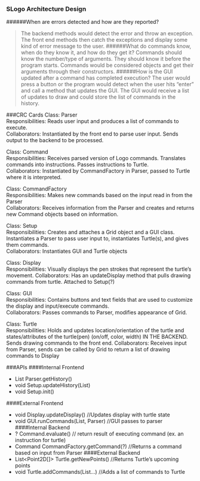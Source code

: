 ### SLogo Architecture Design
######When are errors detected and how are they reported?
> The backend methods would detect the error and throw an exception. The front end methods then catch the exceptions and display some kind of error message to the user.
######What do commands know, when do they know it, and how do they get it?
> Commands should know the number/type of arguments. They should know it before the program starts. Commands would be considered objects and get their arguments through their constructors.
######How is the GUI updated after a command has completed execution?
> The user would press a button or the program would detect when the user hits “enter” and call a method that updates the GUI. The GUI would receive a list of updates to draw and could store the list of commands in the history.

###CRC Cards
Class: Parser  
Responsibilities: Reads user input and produces a list of commands to execute.  
Collaborators: Instantiated by the front end to parse user input. Sends output to the backend to be processed.  

Class: Command  
Responsibilities: Receives parsed version of Logo commands. Translates commands into instructions. Passes instructions to Turtle.   
Collaborators: Instantiated by CommandFactory in Parser, passed to Turtle where it is interpreted.  

Class: CommandFactory  
Responsibilities: Makes new commands based on the input read in from the Parser  
Collaborators: Receives information from the Parser and creates and returns new Command objects based on information.  

Class: Setup  
Responsibilities: Creates and attaches a Grid object and a GUI class. Instantiates a Parser to pass user input to, instantiates Turtle(s), and gives them commands.  
Collaborators: Instantiates GUI and Turtle objects  

Class: Display  
Responsibilities: Visually displays the pen strokes that represent the turtle’s movement.
Collaborators: Has an updateDisplay method that pulls drawing commands from turtle. Attached to Setup(?)  

Class: GUI  
Responsibilities: Contains buttons and text fields that are used to customize the display and input/execute commands.  
Collaborators: Passes commands to Parser, modifies appearance of Grid.  

Class: Turtle  
Responsibilities: Holds and updates location/orientation of the turtle and states/attributes of the turtle(pen) (on/off, color, width) IN THE BACKEND. Sends drawing commands to the front end.
Collaborators: Receives input from Parser, sends can be called by Grid to return a list of drawing commands to Display  


###APIs
####Internal Frontend
* List<Command> Parser.getHistory()
* void Setup.updateHistory(List<Command>)
* void Setup.init() 

####External Frontend
* void Display.updateDisplay() //Updates display with turtle state
* void GUI.runCommands(List<String>, Parser) //GUI passes to parser
####Internal Backend
* ? Command.evaluate() // return result of executing command (ex. an instruction for turtle)
* Command CommandFactory.getCommand(?) //Returns a command based on input from Parser
####External Backend
* List<Point2D[]> Turtle.getNewPoints() //Returns Turtle’s upcoming points
* void Turtle.addCommands(List<Command>...) //Adds a list of commands to Turtle

